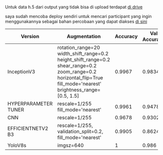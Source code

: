Untuk data h.5 dari output yang tidak bisa di upload terdapat [di drive](https://drive.google.com/drive/folders/1Y1RjevTpn7bTu_9GHUaRpYOHy2325x12?usp=sharing)

saya sudah mencoba deploy sendiri untuk mencari participant yang ingin menggunakannya sebagai bahan percobaan yang dapat diakses [di sini](https://gigide.streamlit.app/)


| Version          | Augmentation                                                   | Accuracy | Val Accuracy |
|------------------|----------------------------------------------------------------|----------|--------------|
| InceptionV3      | rotation_range=20<br>width_shift_range=0.2<br>height_shift_range=0.2<br>shear_range=0.2<br>zoom_range=0.2<br>horizontal_flip=True<br>fill_mode='nearest'<br>brightness_range=[0.5, 1.5] | 0.9967   | 0.98346      |
| HYPERPARAMETER TUNER | rescale=1/255<br>fill_mode='nearest'                            | 0.9961   | 0.9478       |
| CNN              | rescale=1/255                                                  | 0.9678   | 0.9302       |
| EFFICIENTNETV2 B3| rescale=1/255,<br>validation_split=0.2,<br>fill_mode='nearest' | 0.9905   | 0.8624       |
| YoloV8s          | imgsz=640                                                       | 1        | 0.986        |


